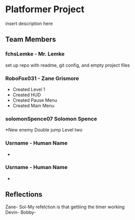 # Platformer Project
insert description here


## Team Members
### fchsLemke - Mr. Lemke
set up repo with readme, git config, and empty project files
### RoboFox031 - Zane Grismore
* Created Level 1
* Created HUD
* Created Pause Menu
* Created Main Menu
### solomonSpence07 Solomon Spence
*New enemy
Double jump
Level two
### Usrname - Human Name
*
### Usrname - Human Name
*

## Reflections
Zane-
Sol-My refelction is that gettiing the timer working  
Devin-
Bobby-